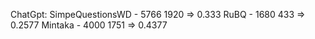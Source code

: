 ChatGpt: 
    SimpeQuestionsWD - 5766 1920 => 0.333
    RuBQ - 1680 433 => 0.2577
    Mintaka - 4000 1751 => 0.4377

